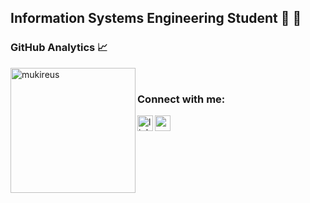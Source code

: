 ## Information Systems Engineering Student 🚀 🤖

### GitHub Analytics 📈

  <img height="200em" align="left" src="https://github-readme-stats.vercel.app/api/top-langs?username=semanurbilada&show_icons=true&locale=en&layout=compact&langs_count=8&theme=radical" alt="mukireus"/>
</a>
<br/>

### Connect with me:
[<img align="left" height="25" width="25" target="_blank" alt="linkedin | LinkedIn" src="https://raw.githubusercontent.com/peterthehan/peterthehan/master/assets/linkedin.svg"/>][linkedin]
[<img align="left" height="25" width="25" src="https://cdn.jsdelivr.net/npm/simple-icons@v4/icons/gmail.svg" />][gmail]

<br/>
<br/>

[linkedin]: https://www.linkedin.com/in/semanur-bilada/
[gmail]: mailto:semanurbilada@gmail.com
[vsCode]: https://code.visualstudio.com/
[git]: https://git-scm.com/
[github]: https://github.com/semanurbilada
[javascript]: https://www.javascript.com
[python]: https://www.python.org/
